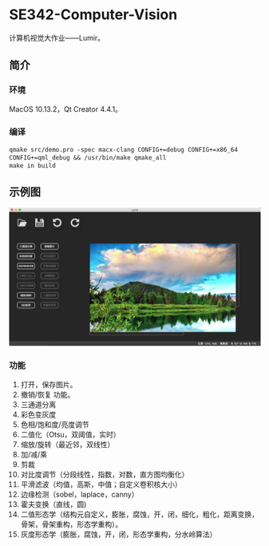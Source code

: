 # SE342-Computer-Vision
计算机视觉大作业——Lumir。
## 简介
### 环境
MacOS 10.13.2，Qt Creator 4.4.1。
### 编译
```
qmake src/demo.pro -spec macx-clang CONFIG+=debug CONFIG+=x86_64 CONFIG+=qml_debug && /usr/bin/make qmake_all
make in build
```
## 示例图
![Picture](https://github.com/JosephKim6/SE342-Computer-Vision/blob/master/demo.png)
### 功能
1. 打开，保存图片。
2.	撤销/恢复 功能。
3.	三通道分离
4.	彩色变灰度
5.	色相/饱和度/亮度调节
6.	二值化（Otsu，双阈值，实时）
7.	缩放/旋转（最近邻，双线性）
8.	加/减/乘
9.	剪裁
10.	对比度调节（分段线性，指数，对数，直方图均衡化）
11.	平滑滤波（均值，高斯，中值；自定义卷积核大小）
12.	边缘检测（sobel，laplace，canny）
13.	霍夫变换（直线，圆)
14.	二值形态学（结构元自定义，膨胀，腐蚀，开，闭，细化，粗化，距离变换，骨架，骨架重构，形态学重构）。
15.	灰度形态学（膨胀，腐蚀，开，闭，形态学重构，分水岭算法）
 
